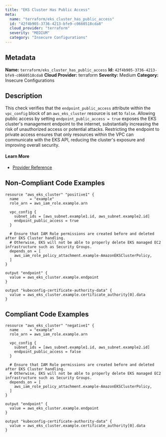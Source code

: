 ```yaml
---
title: "EKS Cluster Has Public Access"
meta:
  name: "terraform/eks_cluster_has_public_access"
  id: "42f4b905-3736-4213-bfe9-c0660518cda8"
  cloud_provider: "terraform"
  severity: "MEDIUM"
  category: "Insecure Configurations"
---
```

## Metadata
**Name:** `terraform/eks_cluster_has_public_access`
**Id:** `42f4b905-3736-4213-bfe9-c0660518cda8`
**Cloud Provider:** terraform
**Severity:** Medium
**Category:** Insecure Configurations
## Description
This check verifies that the `endpoint_public_access` attribute within the `vpc_config` block of an `aws_eks_cluster` resource is set to `false`. Allowing public access by setting `endpoint_public_access = true` exposes the EKS cluster's management endpoint to the internet, substantially increasing the risk of unauthorized access or potential attacks. Restricting the endpoint to private access ensures that only resources within the VPC can communicate with the EKS API, reducing the cluster's exposure and improving overall security.

#### Learn More

 - [Provider Reference](https://registry.terraform.io/providers/hashicorp/aws/latest/docs/resources/eks_cluster)

## Non-Compliant Code Examples
```aws
resource "aws_eks_cluster" "positive1" {
  name     = "example"
  role_arn = aws_iam_role.example.arn

  vpc_config {
    subnet_ids = [aws_subnet.example1.id, aws_subnet.example2.id]
    endpoint_public_access = true
  }

  # Ensure that IAM Role permissions are created before and deleted after EKS Cluster handling.
  # Otherwise, EKS will not be able to properly delete EKS managed EC2 infrastructure such as Security Groups.
  depends_on = [
    aws_iam_role_policy_attachment.example-AmazonEKSClusterPolicy,
  ]
}

output "endpoint" {
  value = aws_eks_cluster.example.endpoint
}

output "kubeconfig-certificate-authority-data" {
  value = aws_eks_cluster.example.certificate_authority[0].data
}
```

## Compliant Code Examples
```aws
resource "aws_eks_cluster" "negative1" {
  name     = "example"
  role_arn = aws_iam_role.example.arn

  vpc_config {
    subnet_ids = [aws_subnet.example1.id, aws_subnet.example2.id]
    endpoint_public_access = false
  }

  # Ensure that IAM Role permissions are created before and deleted after EKS Cluster handling.
  # Otherwise, EKS will not be able to properly delete EKS managed EC2 infrastructure such as Security Groups.
  depends_on = [
    aws_iam_role_policy_attachment.example-AmazonEKSClusterPolicy,
  ]
}

output "endpoint" {
  value = aws_eks_cluster.example.endpoint
}

output "kubeconfig-certificate-authority-data" {
  value = aws_eks_cluster.example.certificate_authority[0].data
}
```